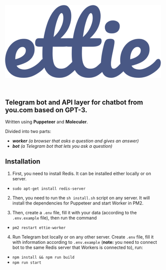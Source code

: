 </br>
</br>

<center><img src="./logo.svg"/></center>
</br>
</br>

## Telegram bot and API layer for chatbot from you.com based on **GPT-3**.
Written using **Puppeteer** and **Moleculer**.

Divided into two parts:
- ***worker** (a browser that asks a question and gives an answer)*
- ***bot** (a Telegram bot that lets you ask a question)*

## Installation
1. First, you need to install Redis. It can be installed either locally or on server.

- `sudo apt-get install redis-server`

2. Then, you need to run the `sh install.sh` script on any server. It will install the dependencies for Puppeteer and start Worker in PM2.

3. Then, create a `.env` file, fill it with your data (according to the `.env.example` file), then run the command
- `pm2 restart ettie-worker`

4. Run Telegram bot locally or on any other server. Create `.env` file, fill it with information according to `.env.example` (**note:** you need to connect bot to the same Redis server that Workers is connected to), run:
- `npm install && npm run build`
- `npm run start`

